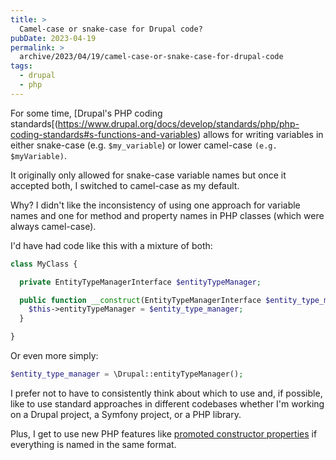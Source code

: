 ```yaml
---
title: >
  Camel-case or snake-case for Drupal code?
pubDate: 2023-04-19
permalink: >
  archive/2023/04/19/camel-case-or-snake-case-for-drupal-code
tags:
  - drupal
  - php
---
```


For some time, [Drupal's PHP coding standards[(https://www.drupal.org/docs/develop/standards/php/php-coding-standards#s-functions-and-variables) allows for writing variables in either snake-case (e.g. `$my_variable`) or lower camel-case `(e.g. $myVariable)`.

It originally only allowed for snake-case variable names but once it accepted both, I switched to camel-case as my default.

Why? I didn't like the inconsistency of using one approach for variable names and one for method and property names in PHP classes (which were always camel-case).

I'd have had code like this with a mixture of both:

```php
class MyClass {

  private EntityTypeManagerInterface $entityTypeManager;

  public function __construct(EntityTypeManagerInterface $entity_type_manager) {
    $this->entityTypeManager = $entity_type_manager;
  }

}
```

Or even more simply:

```php
$entity_type_manager = \Drupal::entityTypeManager();
```

I prefer not to have to consistently think about which to use and, if possible, like to use standard approaches in different codebases whether I'm working on a Drupal project, a Symfony project, or a PHP library.

Plus, I get to use new PHP features like [promoted constructor properties](https://www.oliverdavies.uk/archive/2023/04/12/cleaner-php-code-with-promoted-constructor-properties) if everything is named in the same format.
